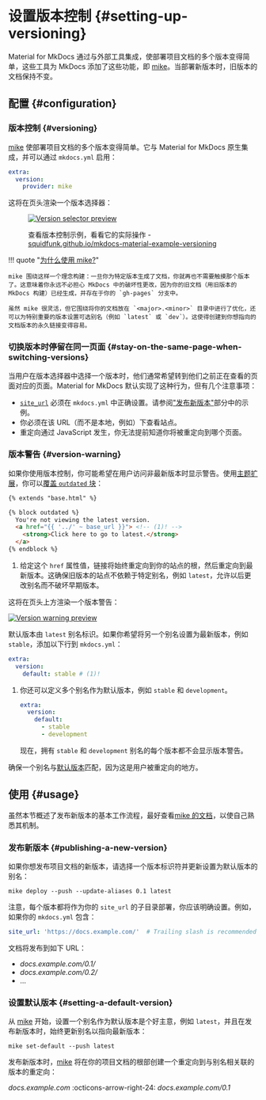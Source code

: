 # 设置版本控制 {#setting-up-versioning}

Material for MkDocs 通过与外部工具集成，使部署项目文档的多个版本变得简单，这些工具为 MkDocs 添加了这些功能，即 [mike]。当部署新版本时，旧版本的文档保持不变。

  [mike]: https://github.com/jimporter/mike

## 配置 {#configuration}

### 版本控制 {#versioning}

<!-- md:version 7.0.0 -->
<!-- md:utility [mike] -->

[mike] 使部署项目文档的多个版本变得简单。它与 Material for MkDocs 原生集成，并可以通过 `mkdocs.yml` 启用：

``` yaml
extra:
  version:
    provider: mike
```

这将在页头渲染一个版本选择器：

<figure markdown>

[![Version selector preview]][Version selector preview]

  <figcaption markdown>

查看版本控制示例，看看它的实际操作 - [squidfunk.github.io/mkdocs-material-example-versioning][version example]

  </figcaption>
</figure>

!!! quote "[为什么使用 mike?]"

    mike 围绕这样一个理念构建：一旦你为特定版本生成了文档，你就再也不需要触摸那个版本了。这意味着你永远不必担心 MkDocs 中的破坏性更改，因为你的旧文档（用旧版本的 MkDocs 构建）已经生成，并存在于你的 `gh-pages` 分支中。

    虽然 mike 很灵活，但它围绕将你的文档放在 `<major>.<minor>` 目录中进行了优化，还可以为特别重要的版本设置可选别名（例如 `latest` 或 `dev`）。这使得创建到你想指向的文档版本的永久链接变得容易。

  [Version selector preview]: ../assets/screenshots/versioning.png
  [version example]: https://squidfunk.github.io/mkdocs-material-example-versioning/
  [为什么使用 mike?]: https://github.com/jimporter/mike#why-use-mike

### 切换版本时停留在同一页面 {#stay-on-the-same-page-when-switching-versions}

当用户在版本选择器中选择一个版本时，他们通常希望转到他们之前正在查看的页面对应的页面。Material for MkDocs 默认实现了这种行为，但有几个注意事项：

- [`site_url`] 必须在 `mkdocs.yml` 中正确设置。请参阅["发布新版本"](#publishing-a-new-version)部分中的示例。
- 你必须在该 URL（而不是本地，例如）下查看站点。
- 重定向通过 JavaScript 发生，你无法提前知道你将被重定向到哪个页面。

[`site_url`]: https://www.mkdocs.org/user-guide/configuration/#site_url

### 版本警告 {#version-warning}

<!-- md:version 8.0.0 -->
<!-- md:flag customization -->

如果你使用版本控制，你可能希望在用户访问非最新版本时显示警告。使用[主题扩展]，你可以[覆盖 `outdated` 块][overriding blocks]：

``` html
{% extends "base.html" %}

{% block outdated %}
  You're not viewing the latest version.
  <a href="{{ '../' ~ base_url }}"> <!-- (1)! -->
    <strong>Click here to go to latest.</strong>
  </a>
{% endblock %}
```

1.  给定这个 `href` 属性值，链接将始终重定向到你的站点的根，然后重定向到最新版本。这确保旧版本的站点不依赖于特定别名，例如 `latest`，允许以后更改别名而不破坏早期版本。

这将在页头上方渲染一个版本警告：

[![Version warning preview]][Version warning preview]

默认版本由 `latest` 别名标识。如果你希望将另一个别名设置为最新版本，例如 `stable`，添加以下行到 `mkdocs.yml`：

``` yaml
extra:
  version:
    default: stable # (1)!
```

1.  你还可以定义多个别名作为默认版本，例如 `stable` 和 `development`。

    ``` yaml
    extra:
      version:
        default:
          - stable
          - development
    ```

    现在，拥有 `stable` 和 `development` 别名的每个版本都不会显示版本警告。

确保一个别名与[默认版本]匹配，因为这是用户被重定向的地方。

  [主题扩展]: ../customization.md#extending-the-theme
  [overriding blocks]: ../customization.md#overriding-blocks
  [Version warning preview]: ../assets/screenshots/version-warning.png
  [默认版本]: #setting-a-default-version

## 使用 {#usage}

虽然本节概述了发布新版本的基本工作流程，最好查看[mike 的文档][mike]，以使自己熟悉其机制。

### 发布新版本 {#publishing-a-new-version}

如果你想发布项目文档的新版本，请选择一个版本标识符并更新设置为默认版本的别名：

```
mike deploy --push --update-aliases 0.1 latest
```

注意，每个版本都将作为你的 `site_url` 的子目录部署，你应该明确设置。例如，如果你的 `mkdocs.yml` 包含：

``` yaml
site_url: 'https://docs.example.com/'  # Trailing slash is recommended
```

文档将发布到如下 URL：

- _docs.example.com/0.1/_
- _docs.example.com/0.2/_
- ...

### 设置默认版本 {#setting-a-default-version}

从 [mike] 开始，设置一个别名作为默认版本是个好主意，例如 `latest`，并且在发布新版本时，始终更新别名以指向最新版本：

```
mike set-default --push latest
```

发布新版本时，[mike] 将在你的项目文档的根部创建一个重定向到与别名相关联的版本的重定向：

_docs.example.com_ :octicons-arrow-right-24: _docs.example.com/0.1_
